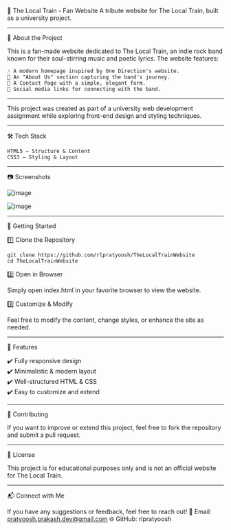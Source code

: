 🎸 The Local Train - Fan Website
A tribute website for The Local Train, built as a university project.

<hr>

📌 About the Project

This is a fan-made website dedicated to The Local Train, an indie rock band known for their soul-stirring music and poetic lyrics. The website features:

    🎶 A modern homepage inspired by One Direction's website.
    📖 An "About Us" section capturing the band's journey.
    🎤 A Contact Page with a simple, elegant form.
    🔗 Social media links for connecting with the band.

<hr>

This project was created as part of a university web development assignment while exploring front-end design and styling techniques.

<hr>

🛠️ Tech Stack

    HTML5 – Structure & Content
    CSS3 – Styling & Layout

<hr>

📷 Screenshots

![image](https://github.com/user-attachments/assets/83c791b0-1813-4819-bcfa-a2674e844e2b)

![image](https://github.com/user-attachments/assets/28c6b23d-a84a-425f-8727-bf2f57de6778)


<hr>

🚀 Getting Started

1️⃣ Clone the Repository

```
git clone https://github.com/rlpratyoosh/TheLocalTrainWebsite
cd TheLocalTrainWebsite
```

2️⃣ Open in Browser

Simply open index.html in your favorite browser to view the website.

3️⃣ Customize & Modify

Feel free to modify the content, change styles, or enhance the site as needed.

<hr>

📌 Features

✔️ Fully responsive design <br>
✔️ Minimalistic & modern layout <br>
✔️ Well-structured HTML & CSS <br>
✔️ Easy to customize and extend <br>

<hr>

🤝 Contributing

If you want to improve or extend this project, feel free to fork the repository and submit a pull request.

<hr>

📜 License

This project is for educational purposes only and is not an official website for The Local Train.

<hr>

📬 Connect with Me

If you have any suggestions or feedback, feel free to reach out!
📧 Email: pratyoosh.prakash.dev@gmail.com
🌐 GitHub: rlpratyoosh

